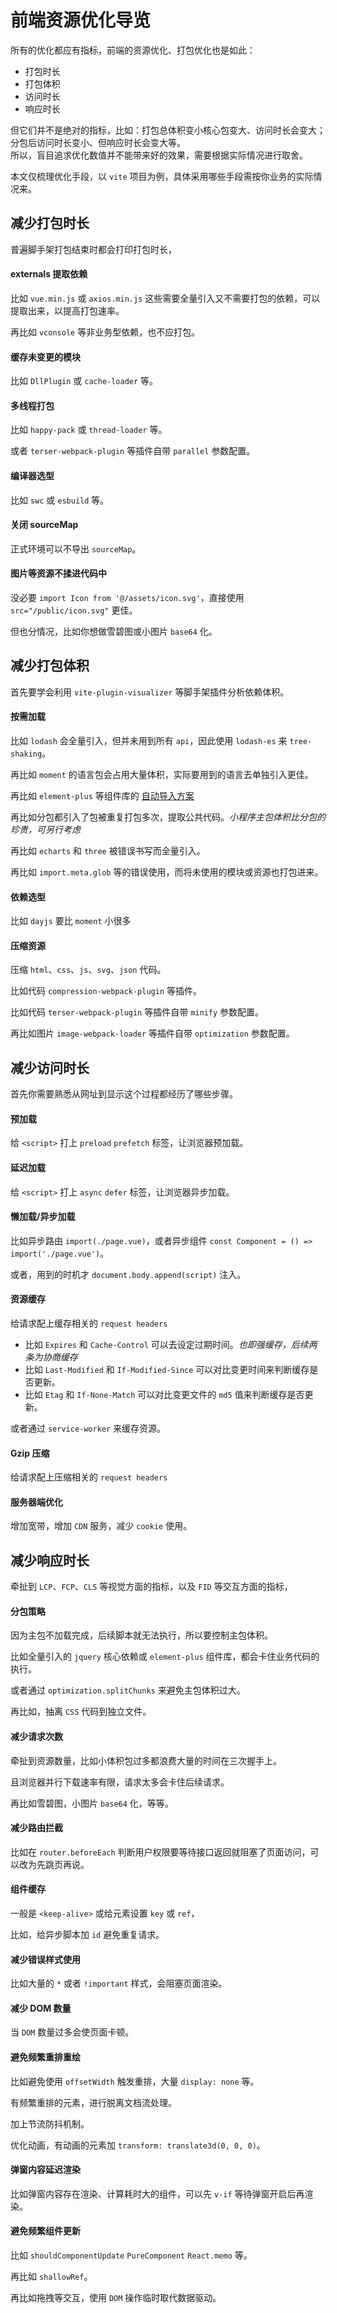 # 前端资源优化导览

所有的优化都应有指标，前端的资源优化、打包优化也是如此：

* 打包时长
* 打包体积
* 访问时长
* 响应时长

但它们并不是绝对的指标，比如：打包总体积变小核心包变大、访问时长会变大；分包后访问时长变小、但响应时长会变大等。<br />
所以，盲目追求优化数值并不能带来好的效果，需要根据实际情况进行取舍。

本文仅梳理优化手段，以 `vite` 项目为例，具体采用哪些手段需按你业务的实际情况来。

## 减少打包时长

普遍脚手架打包结束时都会打印打包时长，

#### externals 提取依赖

比如 `vue.min.js` 或 `axios.min.js` 这些需要全量引入又不需要打包的依赖，可以提取出来，以提高打包速率。

再比如 `vconsole` 等非业务型依赖，也不应打包。

#### 缓存未变更的模块

比如 `DllPlugin` 或 `cache-loader` 等。

#### 多线程打包

比如 `happy-pack` 或 `thread-loader` 等。

或者 `terser-webpack-plugin` 等插件自带 `parallel` 参数配置。

#### 编译器选型

比如 `swc` 或 `esbuild` 等。

#### 关闭 sourceMap

正式环境可以不导出 `sourceMap`。

#### 图片等资源不揉进代码中

没必要 `import Icon from '@/assets/icon.svg'`，直接使用 `src="/public/icon.svg"` 更佳。

但也分情况，比如你想做雪碧图或小图片 `base64` 化。

## 减少打包体积

首先要学会利用 `vite-plugin-visualizer` 等脚手架插件分析依赖体积。

#### 按需加载

比如 `lodash` 会全量引入，但并未用到所有 `api`，因此使用 `lodash-es` 来 `tree-shaking`。

再比如 `moment` 的语言包会占用大量体积，实际要用到的语言去单独引入更佳。

再比如 `element-plus` 等组件库的 [自动导入方案](https://element-plus.org/zh-CN/guide/quickstart.html#%E8%87%AA%E5%8A%A8%E5%AF%BC%E5%85%A5-%E6%8E%A8%E8%8D%90)

再比如分包都引入了包被重复打包多次，提取公共代码。*小程序主包体积比分包的珍贵，可另行考虑*

再比如 `echarts` 和 `three` 被错误书写而全量引入。

再比如 `import.meta.glob` 等的错误使用，而将未使用的模块或资源也打包进来。

#### 依赖选型

比如 `dayjs` 要比 `moment` 小很多

#### 压缩资源

压缩 `html`、`css`、`js`、`svg`、`json` 代码。

比如代码 `compression-webpack-plugin` 等插件。

比如代码 `terser-webpack-plugin` 等插件自带 `minify` 参数配置。

再比如图片 `image-webpack-loader` 等插件自带 `optimization` 参数配置。

## 减少访问时长

首先你需要熟悉从网址到显示这个过程都经历了哪些步骤。

#### 预加载

给 `<script>` 打上 `preload` `prefetch` 标签，让浏览器预加载。

#### 延迟加载

给 `<script>` 打上 `async` `defer` 标签，让浏览器异步加载。

#### 懒加载/异步加载

比如异步路由 `import(./page.vue)`，或者异步组件 `const Component = () => import('./page.vue')`。

或者，用到的时机才 `document.body.append(script)` 注入。

#### 资源缓存

给请求配上缓存相关的 `request headers`

* 比如 `Expires` 和 `Cache-Control` 可以去设定过期时间。*也即强缓存，后续两条为协商缓存*
* 比如 `Last-Modified` 和 `If-Modified-Since` 可以对比变更时间来判断缓存是否更新。
* 比如 `Etag` 和 `If-None-Match` 可以对比变更文件的 `md5` 值来判断缓存是否更新。

或者通过 `service-worker` 来缓存资源。

#### Gzip 压缩

给请求配上压缩相关的 `request headers`

#### 服务器端优化

增加宽带，增加 `CDN` 服务，减少 `cookie` 使用。

## 减少响应时长

牵扯到 `LCP`、`FCP`、`CLS` 等视觉方面的指标，以及 `FID` 等交互方面的指标，

#### 分包策略

因为主包不加载完成，后续脚本就无法执行，所以要控制主包体积。

比如全量引入的 `jquery` 核心依赖或 `element-plus` 组件库，都会卡住业务代码的执行。

或者通过 `optimization.splitChunks` 来避免主包体积过大。

再比如，抽离 `CSS` 代码到独立文件。

#### 减少请求次数

牵扯到资源数量，比如小体积包过多都浪费大量的时间在三次握手上。

且浏览器并行下载速率有限，请求太多会卡住后续请求。

再比如雪碧图，小图片 `base64` 化，等等。

#### 减少路由拦截

比如在 `router.beforeEach` 判断用户权限要等待接口返回就阻塞了页面访问，可以改为先跳页再说。

#### 组件缓存

一般是 `<keep-alive>` 或给元素设置 `key` 或 `ref`，

比如，给异步脚本加 `id` 避免重复请求。

#### 减少错误样式使用

比如大量的 `*` 或者 `!important` 样式，会阻塞页面渲染。

#### 减少 DOM 数量

当 `DOM` 数量过多会使页面卡顿。

#### 避免频繁重排重绘

比如避免使用 `offsetWidth` 触发重排，大量 `display: none` 等。

有频繁重排的元素，进行脱离文档流处理。

加上节流防抖机制。

优化动画，有动画的元素加 `transform: translate3d(0, 0, 0)`。

#### 弹窗内容延迟渲染

比如弹窗内容存在渲染、计算耗时大的组件，可以先 `v-if` 等待弹窗开启后再渲染。

#### 避免频繁组件更新

比如 `shouldComponentUpdate` `PureComponent` `React.memo` 等。

再比如 `shallowRef`。

再比如拖拽等交互，使用 `DOM` 操作临时取代数据驱动。
